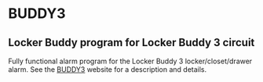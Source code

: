 # BUDDY3

## Locker Buddy program for Locker Buddy 3 circuit

Fully functional alarm program for the Locker Buddy 3 locker/closet/drawer alarm. See
the [BUDDY3](https://mirobo.tech/buddy3) website for a description and details.

